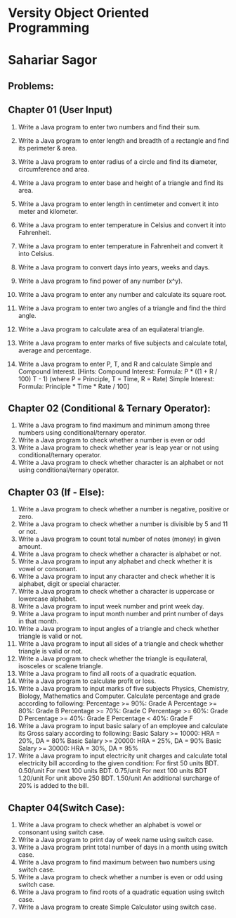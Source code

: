 # Versity Object Oriented Programming 
# Sahariar Sagor 

## Problems: 
## Chapter 01 (User Input)
1. Write a Java program to enter two numbers and find their sum.
2. Write a Java program to enter length and breadth of a rectangle and find its perimeter 
& area.

3.  Write a Java program to enter radius of a circle and find its diameter, circumference 
and area.

4.  Write a Java program to enter base and height of a triangle and find its area.

5.  Write a Java program to enter length in centimeter and convert it into meter and 
kilometer.

6.  Write a Java program to enter temperature in Celsius and convert it into Fahrenheit.

7.  Write a Java program to enter temperature in Fahrenheit and convert it into Celsius. 

8. Write a Java program to convert days into years, weeks and days.

9. Write a Java program to find power of any number (x^y).
10. Write a Java program to enter any number and calculate its square root.
11. Write a Java program to enter two angles of a triangle and find the third angle.
12. Write a Java program to calculate area of an equilateral triangle.
13. Write a Java program to enter marks of five subjects and calculate total, average and
percentage.
14. Write a Java program to enter P, T, and R and calculate Simple and Compound
Interest.
[Hints:
Compound Interest:
Formula: P * ((1 + R / 100) T - 1) (where P = Principle, T = Time, R = Rate)
Simple Interest:
Formula: Principle * Time * Rate / 100]

## Chapter 02 (Conditional & Ternary Operator):
1. Write a Java program to find maximum and minimum among three numbers
using conditional/ternary operator.
2. Write a Java program to check whether a number is even or odd 
3. Write a Java program to check whether year is leap year or not
using conditional/ternary operator.
4.  Write a Java program to check whether character is an alphabet or not using conditional/ternary operator.

## Chapter 03 (If - Else): 
1. Write a Java program to check whether a number is negative, positive or zero.
2. Write a Java program to check whether a number is divisible by 5 and 11 or not.
3. Write a Java program to count total number of notes (money) in given amount.
4. Write a Java program to check whether a character is alphabet or not.
5. Write a Java program to input any alphabet and check whether it is vowel or
consonant.
6. Write a Java program to input any character and check whether it is alphabet, digit or special character. 
7. Write a Java program to check whether a character is uppercase or lowercase
alphabet.
8. Write a Java program to input week number and print week day.
9. Write a Java program to input month number and print number of days in that month.
10. Write a Java program to input angles of a triangle and check whether triangle is valid or not.
11. Write a Java program to input all sides of a triangle and check whether triangle is valid or not.
12. Write a Java program to check whether the triangle is equilateral, isosceles or scalene triangle.
13. Write a Java program to find all roots of a quadratic equation.
14. Write a Java program to calculate profit or loss.
15. Write a Java program to input marks of five subjects Physics, Chemistry, Biology,
Mathematics and Computer. Calculate percentage and grade according to following:
Percentage >= 90%: Grade A
Percentage >= 80%: Grade B
Percentage >= 70%: Grade C
Percentage >= 60%: Grade D
Percentage >= 40%: Grade E
Percentage < 40%: Grade F
16. Write a Java program to input basic salary of an employee and calculate its Gross
salary according to following:
Basic Salary >= 10000: HRA = 20%, DA = 80%
Basic Salary >= 20000: HRA = 25%, DA = 90%
Basic Salary >= 30000: HRA = 30%, DA = 95%
17. Write a Java program to input electricity unit charges and calculate total electricity
bill according to the given condition:
For first 50 units BDT. 0.50/unit
For next 100 units BDT. 0.75/unit
For next 100 units BDT 1.20/unit
For unit above 250 BDT. 1.50/unit
An additional surcharge of 20% is added to the bill. 

## Chapter 04(Switch Case): 
1. Write a Java program to check whether an alphabet is vowel or consonant using
switch case.
2. Write a Java program to print day of week name using switch case.
3. Write a Java program print total number of days in a month using switch case.
4. Write a Java program to find maximum between two numbers using switch case.
5. Write a Java program to check whether a number is even or odd using switch case.
6. Write a Java program to find roots of a quadratic equation using switch case.
7. Write a Java program to create Simple Calculator using switch case.
